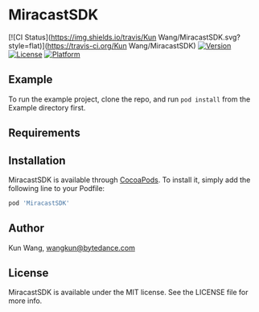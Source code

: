 # MiracastSDK

[![CI Status](https://img.shields.io/travis/Kun Wang/MiracastSDK.svg?style=flat)](https://travis-ci.org/Kun Wang/MiracastSDK)
[![Version](https://img.shields.io/cocoapods/v/MiracastSDK.svg?style=flat)](https://cocoapods.org/pods/MiracastSDK)
[![License](https://img.shields.io/cocoapods/l/MiracastSDK.svg?style=flat)](https://cocoapods.org/pods/MiracastSDK)
[![Platform](https://img.shields.io/cocoapods/p/MiracastSDK.svg?style=flat)](https://cocoapods.org/pods/MiracastSDK)

## Example

To run the example project, clone the repo, and run `pod install` from the Example directory first.

## Requirements

## Installation

MiracastSDK is available through [CocoaPods](https://cocoapods.org). To install
it, simply add the following line to your Podfile:

```ruby
pod 'MiracastSDK'
```

## Author

Kun Wang, wangkun@bytedance.com

## License

MiracastSDK is available under the MIT license. See the LICENSE file for more info.
